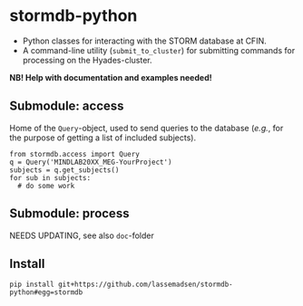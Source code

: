 stormdb-python
==============

* Python classes for interacting with the STORM database at CFIN.
* A command-line utility (`submit_to_cluster`) for submitting commands for processing on the Hyades-cluster.

__NB! Help with documentation and examples needed!__

Submodule: access
-----------------

Home of the `Query`-object, used to send queries to the database (_e.g._, for the purpose of getting a list of included subjects).

```
from stormdb.access import Query
q = Query('MINDLAB20XX_MEG-YourProject')
subjects = q.get_subjects()
for sub in subjects:
  # do some work
```


Submodule: process
-----------------

NEEDS UPDATING, see also `doc`-folder

Install
-----------------
```
pip install git+https://github.com/lassemadsen/stormdb-python#egg=stormdb
```
